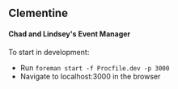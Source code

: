 ## Clementine

#### Chad and Lindsey's Event Manager

To start in development:
- Run `foreman start -f Procfile.dev -p 3000`
- Navigate to localhost:3000 in the browser
